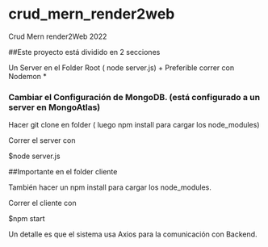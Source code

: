 # crud_mern_render2web
Crud Mern render2Web 2022

##Este proyecto está dividido en 2 secciones 

Un Server en el Folder Root ( node server.js) + Preferible correr con Nodemon * 

### Cambiar el Configuración de MongoDB. (está configurado a un server en MongoAtlas)
Hacer git clone en folder ( luego npm install para cargar los node_modules)


Correr el server con 

$node server.js

##Importante en el folder cliente 

También hacer un npm install para cargar los node_modules.

Correr el cliente con 

$npm start

Un detalle es que el sistema usa Axios para la comunicación con Backend.


